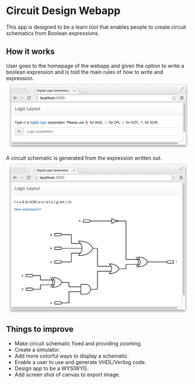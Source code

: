 Circuit Design Webapp
=====================

This app is designed to be a learn tool that enables people to create circuit schematics from Boolean expressions. 

How it works
------------

User goes to the homepage of the webapp and given the option to write a boolean expression and is told the main rules of how to write and expression. 
![alt text](./static/pics/before.png "before")

A circuit schematic is generated from the expression written out.
![alt text](./static/pics/after.png "after")

Things to improve
-----------------
* Make circuit schematic fixed and providing zooming.
* Create a simulator. 
* Add more colorful ways to display a schematic. 
* Enable a user to use and generate VHDL/Verilog code.
* Design app to be a WYSIWYG.
* Add screen shot of canvas to export image. 
